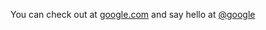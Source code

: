 You can check out at [google.com](https://google.com) and say hello at [@google](https://twitter.com)
